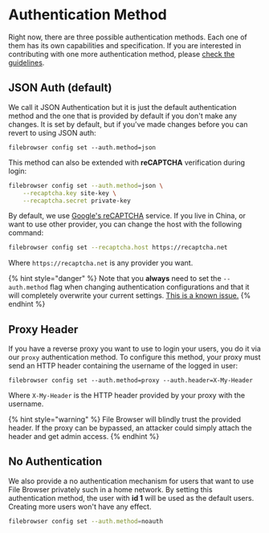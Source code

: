 # Authentication Method

Right now, there are three possible authentication methods. Each one of them has its own capabilities and specification. If you are interested in contributing with one more authentication method, please [check the guidelines](../contributing/authentication-provider.md).

## JSON Auth \(default\)

We call it JSON Authentication but it is just the default authentication method and the one that is provided by default if you don't make any changes. It is set by default, but if you've made changes before you can revert to using JSON auth:

```text
filebrowser config set --auth.method=json
```

This method can also be extended with **reCAPTCHA** verification during login:

```bash
filebrowser config set --auth.method=json \
    --recaptcha.key site-key \
    --recaptcha.secret private-key
```

By default, we use [Google's reCAPTCHA](https://developers.google.com/recaptcha/docs/display) service. If you live in China, or want to use other provider, you can change the host with the following command:

```bash
filebrowser config set --recaptcha.host https://recaptcha.net 
```

Where `https://recaptcha.net` is any provider you want.

{% hint style="danger" %}
Note that you **always** need to set the `--auth.method` flag when changing authentication configurations and that it will completely overwrite your current settings. [This is a known issue.](https://github.com/filebrowser/filebrowser/issues/715)
{% endhint %}

## Proxy Header

If you have a reverse proxy you want to use to login your users, you do it via our `proxy` authentication method. To configure this method, your proxy must send an HTTP header containing the username of the logged in user:

```text
filebrowser config set --auth.method=proxy --auth.header=X-My-Header
```

Where `X-My-Header` is the HTTP header provided by your proxy with the username.

{% hint style="warning" %}
File Browser will blindly trust the provided header. If the proxy can be bypassed, an attacker could simply attach the header and get admin access.
{% endhint %}

## No Authentication

We also provide a no authentication mechanism for users that want to use File Browser privately such in a home network. By setting this authentication method, the user with **id 1** will be used as the default users. Creating more users won't have any effect.

```bash
filebrowser config set --auth.method=noauth
```

